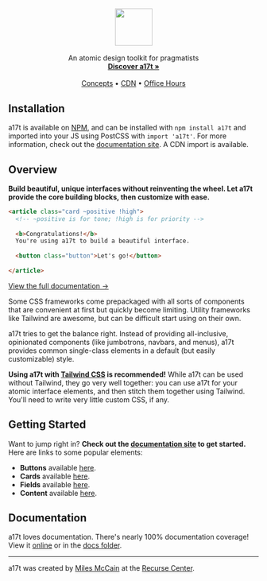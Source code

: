 <p align="center">
  <h3 align="center"><img src="docs/assets/logo.png" height="75"></h3>

  <p align="center">
     An atomic design toolkit for pragmatists
    <br>
    <a href="https://a17t.miles.land"><strong>Discover a17t »</strong></a>
    <br>
    <br>
    <a href="https://a17t.miles.land/#concepts">Concepts</a>
    &bull;
    <a href="https://www.jsdelivr.com/package/npm/a17t">CDN</a>
    &bull;
    <a href="https://miles.land/officehours/">Office Hours</a>
  </p>
</p>

## Installation
a17t is available on [NPM](https://www.npmjs.com/package/a17t), and can be installed with `npm install a17t` and imported into your JS using PostCSS with `import 'a17t'`. For more information, check out the [documentation site](https://a17t.miles.land). A CDN import is available.

## Overview

**Build beautiful, unique interfaces without reinventing the wheel. Let a17t provide the core building blocks, then customize with ease.**

```html
<article class="card ~positive !high">
  <!-- ~positive is for tone; !high is for priority -->
  
  <b>Congratulations!</b>
  You're using a17t to build a beautiful interface.
  
  <button class="button">Let's go!</button>
  
</article>
```

[View the full documentation &rarr;](https://a17t.miles.land)

Some CSS frameworks come prepackaged with all sorts of components that are convenient at first but quickly become limiting. Utility frameworks like Tailwind are awesome, but can be difficult start using on their own.

a17t tries to get the balance right. Instead of providing all-inclusive, opinionated components (like jumbotrons, navbars, and menus), a17t provides common single-class elements in a default (but easily customizable) style.

**Using a17t with [Tailwind CSS](https://tailwindcss.com) is recommended!** While a17t can be used without Tailwind, they go very well together: you can use a17t for your atomic interface elements, and then stitch them together using Tailwind. You'll need to write very little custom CSS, if any.

## Getting Started
Want to jump right in? **Check out the [documentation site](https://a17t.miles.land) to get started.** Here are links to some popular elements:

* **Buttons** available [here](https://a17t.miles.land/interaction/button).
* **Cards** available [here](https://a17t.miles.land/layout/card).
* **Fields** available [here](https://a17t.miles.land/interaction/field).
* **Content** available [here](https://a17t.miles.land/typography/content).


## Documentation
a17t loves documentation. There's nearly 100% documentation coverage! View it [online](https://a17t.miles.land) or in the [docs folder](docs/).

---

a17t was created by [Miles McCain](https://rmrm.io) at the [Recurse Center](https://recurse.com).
